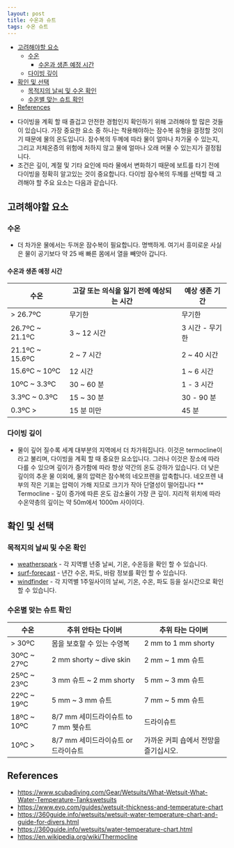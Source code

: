 ```yaml
---
layout: post
title: 수온과 슈트
tags: 수온 슈트
---
```

<!-- TOC -->

- [고려해야할 요소](#고려해야할-요소)
    - [수온](#수온)
        - [수온과 생존 예정 시간](#수온과-생존-예정-시간)
    - [다이빙 깊이](#다이빙-깊이)
- [확인 및 선택](#확인-및-선택)
    - [목적지의 날씨 및 수온 확인](#목적지의-날씨-및-수온-확인)
    - [수온별 맞는 슈트 확인](#수온별-맞는-슈트-확인)
- [References](#references)

<!-- /TOC -->

* 다이빙을 계획 할 때 즐겁고 안전한 경험인지 확인하기 위해 고려해야 할 많은 것들이 있습니다. 가장 중요한 요소 중 하나는 착용해야하는 잠수복 유형을 결정할 것이기 때문에 물의 온도입니다. 잠수복의 두께에 따라 물이 얼마나 차가울 수 있는지, 그리고 저체온증의 위험에 처하지 않고 물에 얼마나 오래 머물 수 있는지가 결정됩니다.
* 조건은 깊이, 계절 및 기타 요인에 따라 물에서 변화하기 때문에 보트를 타기 전에 다이빙을 정확히 알고있는 것이 중요합니다. 다이빙 잠수복의 두께를 선택할 때 고려해야 할 주요 요소는 다음과 같습니다.

## 고려해야할 요소
### 수온
* 더 차가운 물에서는 두꺼운 잠수복이 필요합니다. 명백하게. 여기서 흥미로운 사실은 물이 공기보다 약 25 배 빠른 몸에서 열을 빼앗아 갑니다.

#### 수온과 생존 예정 시간

| 수온 | 고갈 또는 의식을 잃기 전에 예상되는 시간 | 예상 생존 기간 |
|-|-|-|
| > 26.7ºC | 무기한 | 무기한 |
| 26.7ºC ~ 21.1ºC | 3 ~ 12 시간 | 3 시간 - 무기한 |
| 21.1ºC ~ 15.6ºC | 2 ~ 7 시간 | 2 ~ 40 시간 |
| 15.6ºC ~ 10ºC | 12 시간 | 1 ~ 6 시간 | 
| 10ºC ~ 3.3ºC | 30 ~ 60 분 | 1 - 3 시간 |
| 3.3ºC ~ 0.3ºC | 15 ~ 30 분 | 30 - 90 분 |
| 0.3ºC > |	15 분 미만 | 45 분 |

### 다이빙 깊이
* 물이 깊어 질수록 세계 대부분의 지역에서 더 차가워집니다. 이것은 termocline이라고 불리며, 다이빙을 계획 할 때 중요한 요소입니다. 그러나 이것은 장소에 따라 다를 수 있으며 깊이가 증가함에 따라 항상 약간의 온도 강하가 있습니다. 더 낮은 깊이의 추운 물 이외에, 물의 압력은 잠수복의 네오프렌을 압축합니다. 네오프렌 내부의 작은 기포는 압력이 가해 지므로 크기가 작아 단열성이 떨어집니다
** Termocline - 깊이 증가에 따른 온도 감소율이 가장 큰 깊이. 지리적 위치에 따라 수온약층의 깊이는 약 50m에서 1000m 사이이다.

## 확인 및 선택

### 목적지의 날씨 및 수온 확인
* [weatherspark](https://ko.weatherspark.com/) - 각 지역별 년중 날씨, 기온, 수온등을 확인 할 수 있습니다.
* [surf-forecast](http://www.surf-forecast.com/) - 년간 수온, 파도, 바람 정보를 확인 할 수 있습니다.
* [windfinder](https://www.windfinder.com) - 각 지역별 1주일사이의 날씨, 기온, 수온, 파도 등을 실시간으로 확인할 수 있습니다.

### 수온별 맞는 슈트 확인

| 수온 | 추위 안타는 다이버	| 추위 타는 다이버 | 
|-|-|-|
| > 30ºC | 몸을 보호할 수 있는  수영복 | 2 mm to 1 mm shorty | 
| 30ºC ~ 27ºC | 2 mm shorty ~ dive skin | 2 mm ~ 1 mm 슈트 | 
| 25ºC ~ 23ºC | 3 mm 슈트 ~ 2 mm shorty | 5 mm ~ 3 mm 슈트 | 
| 22ºC ~ 19ºC | 5 mm ~ 3 mm 슈트 | 7 mm ~ 5 mm 슈트 | 
| 18ºC ~ 10ºC | 8/7 mm 세미드라이슈트 to 7 mm 웻슈트 | 드라이슈트 | 
| 10ºC > | 8/7 mm 세미드라이슈트 or 드라이슈트 | 가까운 커피 숍에서 전망을 즐기십시오. | 

## References
* https://www.scubadiving.com/Gear/Wetsuits/What-Wetsuit-What-Water-Temperature-Tankswetsuits
* https://www.evo.com/guides/wetsuit-thickness-and-temperature-chart
* https://360guide.info/wetsuits/wetsuit-water-temperature-chart-and-guide-for-divers.html
* https://360guide.info/wetsuits/water-temperature-chart.html
* https://en.wikipedia.org/wiki/Thermocline